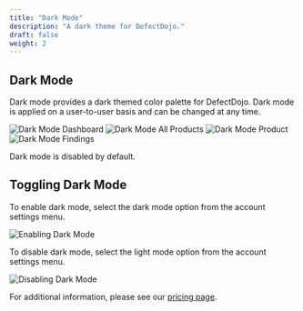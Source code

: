 ```yaml
---
title: "Dark Mode"
description: "A dark theme for DefectDojo."
draft: false
weight: 2
---
```


## Dark Mode

Dark mode provides a dark themed color palette for DefectDojo. Dark mode is applied on a user-to-user basis and can be changed at any time.

![Dark Mode Dashboard](../../../images/dark_mode/dm-dashboard.png)
![Dark Mode All Products](../../../images/dark_mode/dm-all-products.png)
![Dark Mode Product](../../../images/dark_mode/dm-product.png)
![Dark Mode Findings](../../../images/dark_mode/dm-findings.png)

Dark mode is disabled by default.

## Toggling Dark Mode

To enable dark mode, select the dark mode option from the account settings menu.

![Enabling Dark Mode](../../../images/dark_mode/dm-disabled.png)

To disable dark mode, select the light mode option from the account settings menu.

![Disabling Dark Mode](../../../images/dark_mode/dm-enabled.png)

For additional information, please see our [pricing page](https://www.defectdojo.com/pricing).
